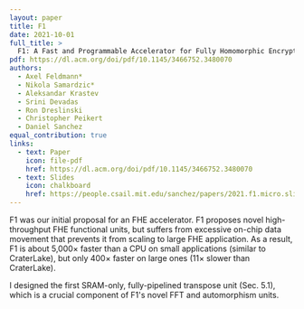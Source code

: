 ```yaml
---
layout: paper
title: F1
date: 2021-10-01
full_title: >
  F1: A Fast and Programmable Accelerator for Fully Homomorphic Encryption
pdf: https://dl.acm.org/doi/pdf/10.1145/3466752.3480070
authors:
  - Axel Feldmann*
  - Nikola Samardzic*
  - Aleksandar Krastev
  - Srini Devadas
  - Ron Dreslinski
  - Christopher Peikert
  - Daniel Sanchez
equal_contribution: true
links:
  - text: Paper
    icon: file-pdf
    href: https://dl.acm.org/doi/pdf/10.1145/3466752.3480070
  - text: Slides
    icon: chalkboard
    href: https://people.csail.mit.edu/sanchez/papers/2021.f1.micro.slides.pdf
---
```

F1 was our initial proposal for an FHE accelerator.
F1 proposes novel high-throughput FHE functional units, but suffers from
excessive on-chip data movement that prevents it from scaling to large FHE
application.
As a result, F1 is about 5,000× faster than a CPU on small applications (similar
to CraterLake), but only 400× faster on large ones (11× slower than CraterLake).

I designed the first SRAM-only, fully-pipelined transpose unit (Sec. 5.1), which
is a crucial component of F1's novel FFT and automorphism units.


